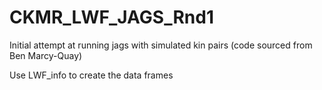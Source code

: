 # CKMR_LWF_JAGS_Rnd1
Initial attempt at running jags with simulated kin pairs (code sourced from Ben Marcy-Quay)

Use LWF_info to create the data frames
